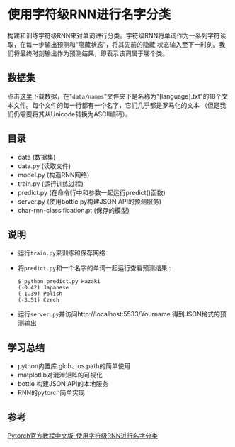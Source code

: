# 使用字符级RNN进行名字分类

构建和训练字符级RNN来对单词进行分类。字符级RNN将单词作为一系列字符读取，在每一步输出预测和“隐藏状态”，将其先前的隐藏 状态输入至下一时刻。我们将最终时刻输出作为预测结果，即表示该词属于哪个类。

## 数据集

点击[这里](https://download.pytorch.org/tutorial/data.zip)下载数据，在"`data/names`"文件夹下是名称为"[language].txt"的18个文本文件。每个文件的每一行都有一个名字，它们几乎都是罗马化的文本 （但是我们仍需要将其从Unicode转换为ASCII编码）。

## 目录

- data (数据集)
- data.py (读取文件)
- model.py (构造RNN网络)
- train.py (运行训练过程)
- predict.py (在命令行中和参数一起运行predict()函数)
- server.py (使用bottle.py构建JSON API的预测服务)
- char-rnn-classification.pt (保存的模型)

## 说明

- 运行`train.py`来训练和保存网络

- 将`predict.py`和一个名字的单词一起运行查看预测结果 :

  ```
  $ python predict.py Hazaki
  (-0.42) Japanese
  (-1.39) Polish
  (-3.51) Czech
  ```
  
- 运行`server.py`并访问http://localhost:5533/Yourname 得到JSON格式的预测输出

## 学习总结

- python内置库 glob、os.path的简单使用
- matplotlib对混淆矩阵的可视化
- bottle 构建JSON API的本地服务
- RNN的pytorch简单实现

## 参考

[Pytorch官方教程中文版-使用字符级RNN进行名字分类](http://pytorch123.com/FifthSection/CharRNNClassification/)